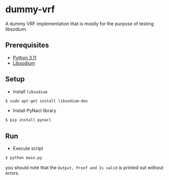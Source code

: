 # dummy-vrf
A dummy VRF implementation that is mostly for the purpose of testing libsodium.

## Prerequisites

- [Python 3.11](https://www.python.org/downloads/release/python-3110/)
- [Libsodium](https://doc.libsodium.org/)

## Setup

- Install `libsodium`
```sh
$ sudo apt-get install libsodium-dev
```

- Install PyNacl library
```sh
$ pip install pynacl
```

## Run

- Execute script
```sh
$ python main.py
```
you should note that the `Output, Proof and Is valid` is printed out without errors.
